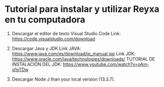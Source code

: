 # Tutorial para instalar y utilizar Reyxa en tu computadora

1) Descargar el editor de texto Visual Studio Code
Link: https://code.visualstudio.com/download

2) Descargar Java y JDK
Link JAVA: https://www.java.com/es/download/ie_manual.jsp
Link JDK: https://www.oracle.com/java/technologies/downloads/
TUTORIAL DE INSTALACIÓN DEL JDK: https://www.youtube.com/watch?v=oAin-q1oTDw


3) Descargar Node J
than your local version (13.3.7). 
